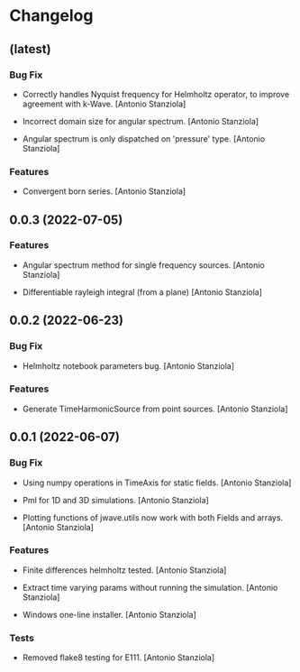 # Changelog


## (latest)

### Bug Fix

* Correctly handles Nyquist frequency for Helmholtz operator, to improve agreement with k-Wave. [Antonio Stanziola]

* Incorrect domain size for angular spectrum. [Antonio Stanziola]

* Angular spectrum is only dispatched on 'pressure' type. [Antonio Stanziola]

### Features

* Convergent born series. [Antonio Stanziola]


## 0.0.3 (2022-07-05)

### Features

* Angular spectrum method for single frequency sources. [Antonio Stanziola]

* Differentiable rayleigh integral (from a plane) [Antonio Stanziola]


## 0.0.2 (2022-06-23)

### Bug Fix

* Helmholtz notebook parameters bug. [Antonio Stanziola]

### Features

* Generate TimeHarmonicSource from point sources. [Antonio Stanziola]


## 0.0.1 (2022-06-07)

### Bug Fix

* Using numpy operations in TimeAxis for static fields. [Antonio Stanziola]

* Pml for 1D and 3D simulations. [Antonio Stanziola]

* Plotting functions of jwave.utils now work with both Fields and arrays. [Antonio Stanziola]

### Features

* Finite differences helmholtz tested. [Antonio Stanziola]

* Extract time varying params without running the simulation. [Antonio Stanziola]

* Windows one-line installer. [Antonio Stanziola]

### Tests

* Removed flake8 testing for E111. [Antonio Stanziola]
